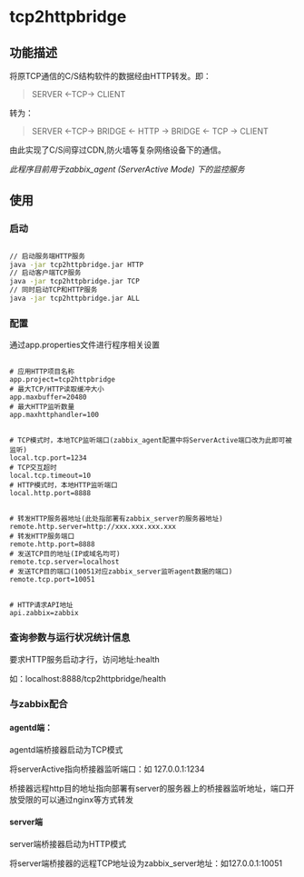 # tcp2httpbridge

## 功能描述

将原TCP通信的C/S结构软件的数据经由HTTP转发。即：

> SERVER <-TCP-> CLIENT

转为：

> SERVER <-TCP-> BRIDGE <- HTTP -> BRIDGE <- TCP -> CLIENT

由此实现了C/S间穿过CDN,防火墙等复杂网络设备下的通信。

*此程序目前用于zabbix_agent (ServerActive Mode) 下的监控服务*

## 使用

### 启动


```bash

// 启动服务端HTTP服务
java -jar tcp2httpbridge.jar HTTP
// 启动客户端TCP服务
java -jar tcp2httpbridge.jar TCP
// 同时启动TCP和HTTP服务
java -jar tcp2httpbridge.jar ALL

```

### 配置

通过app.properties文件进行程序相关设置

```properties

# 应用HTTP项目名称
app.project=tcp2httpbridge
# 最大TCP/HTTP读取缓冲大小
app.maxbuffer=20480
# 最大HTTP监听数量
app.maxhttphandler=100


# TCP模式时，本地TCP监听端口(zabbix_agent配置中将ServerActive端口改为此即可被监听)
local.tcp.port=1234
# TCP交互超时
local.tcp.timeout=10
# HTTP模式时，本地HTTP监听端口
local.http.port=8888


# 转发HTTP服务器地址(此处指部署有zabbix_server的服务器地址)
remote.http.server=http://xxx.xxx.xxx.xxx
# 转发HTTP服务端口
remote.http.port=8888
# 发送TCP目的地址(IP或域名均可)
remote.tcp.server=localhost
# 发送TCP目的端口(10051对应zabbix_server监听agent数据的端口)
remote.tcp.port=10051


# HTTP请求API地址
api.zabbix=zabbix

```

### 查询参数与运行状况统计信息

要求HTTP服务启动才行，访问地址:health

如：localhost:8888/tcp2httpbridge/health

### 与zabbix配合

#### agentd端：

agentd端桥接器启动为TCP模式

将serverActive指向桥接器监听端口：如 127.0.0.1:1234

桥接器远程http目的地址指向部署有server的服务器上的桥接器监听地址，端口开放受限的可以通过nginx等方式转发

#### server端

server端桥接器启动为HTTP模式

将server端桥接器的远程TCP地址设为zabbix_server地址：如127.0.0.1:10051
